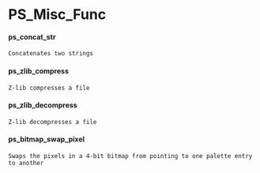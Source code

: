 # PS_Misc_Func
#### ps_concat_str
	Concatenates two strings
#### ps_zlib_compress
	Z-lib compresses a file
#### ps_zlib_decompress
	Z-lib decompresses a file
#### ps_bitmap_swap_pixel
	Swaps the pixels in a 4-bit bitmap from pointing to one palette entry to another
